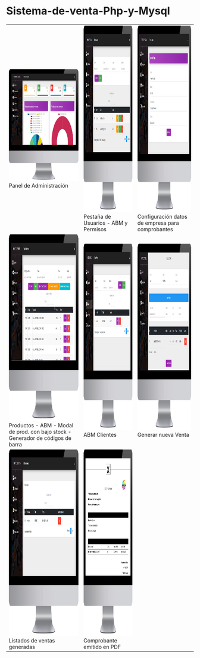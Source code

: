 # Sistema-de-venta-Php-y-Mysql
<table>
  <tr>
    <td><img src="src/images/captura1.png" alt="Descripción de la imagen 1" width="500" height="300"/><br>Panel de Administración</td>
    <td><img src="src/images/captura2.png" alt="Descripción de la imagen 2" width="300" height="500"/><br>Pestaña de Usuarios - ABM y Permisos</td>
    <td><img src="src/images/captura3.png" alt="Descripción de la imagen 3" width="300" height="500"/><br>Configuración datos de empresa para comprobantes</td>
  </tr>
  <tr>
    <td><img src="src/images/captura4.png" alt="Descripción de la imagen 4" width="300" height="500"/><br>Productos - ABM - Modal de prod. con bajo stock - Generador de códigos de barra</td>
    <td><img src="src/images/captura5.png" alt="Descripción de la imagen 5" width="300" height="500"/><br>ABM Clientes</td>
    <td><img src="src/images/captura6.png" alt="Descripción de la imagen 6" width="300" height="500"/><br>Generar nueva Venta</td>
  </tr>
  <tr>
    <td><img src="src/images/captura7.png" alt="Descripción de la imagen 7" width="300" height="500"/><br>Listados de ventas generadas</td>
    <td><img src="src/images/captura8.png" alt="Descripción de la imagen 8" width="300" height="500"/><br>Comprobante emitido en PDF</td>
  </tr>
</table>

